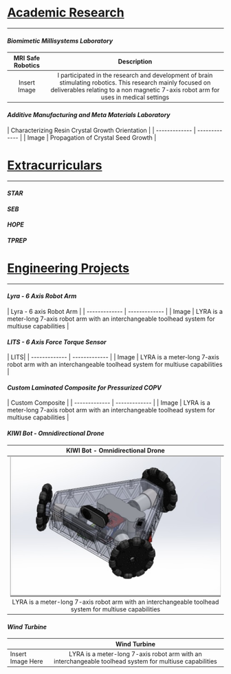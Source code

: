 
# <ins>Academic Research</ins>
---
#### _Biomimetic Millisystems Laboratory_

| MRI Safe Robotics | Description  |
| :-------------: | :-------------: |
| Insert Image  | I participated in the research and development of brain stimulating robotics. This research mainly focused on deliverables relating to a non magnetic 7-axis robot arm for uses in medical settings  |




#### _Additive Manufacturing and Meta Materials Laboratory_

| Characterizing Resin Crystal Growth Orientation |
| ------------- | ------------- |
| Image  | Propagation of Crystal Seed Growth  |




# <ins>Extracurriculars</ins>
---
#### _STAR_
#### _SEB_ 
#### _HOPE_
#### _TPREP_

# <ins>Engineering Projects</ins>
---
#### _Lyra - 6 Axis Robot Arm_

| Lyra - 6 axis Robot Arm |
| ------------- | ------------- |
| Image  | LYRA is a meter-long 7-axis robot arm with an interchangeable toolhead system for multiuse capabilities |



#### _LITS - 6 Axis Force Torque Sensor_

| LITS|
| ------------- | ------------- |
| Image  | LYRA is a meter-long 7-axis robot arm with an interchangeable toolhead system for multiuse capabilities |



#### _Custom Laminated Composite for Pressurized COPV_

| Custom Composite |
| ------------- | ------------- |
| Image  | LYRA is a meter-long 7-axis robot arm with an interchangeable toolhead system for multiuse capabilities |


#### _KIWI Bot - Omnidirectional Drone_

| KIWI Bot - Omnidirectional Drone | 
| :-------------: | 
| ![screenshot](Images/KiwiCAD.jpg)  LYRA is a meter-long 7-axis robot arm with an interchangeable toolhead system for multiuse capabilities | 


#### _Wind Turbine_

| | Wind Turbine |
| ------------- | :-------------: |
| Insert Image Here | LYRA is a meter-long 7-axis robot arm with an interchangeable toolhead system for multiuse capabilities |



